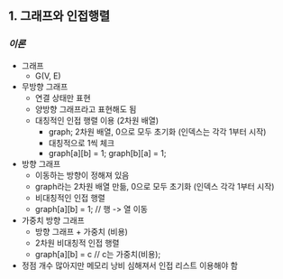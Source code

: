 ## 1. 그래프와 인접행렬

### _이론_

- 그래프
  - G(V, E)
- 무방향 그래프
  - 연결 상태만 표현
  - 양방향 그래프라고 표현해도 됨
  - 대칭적인 인접 행렬 이용 (2차원 배열)
    - graph; 2차원 배열, 0으로 모두 초기화 (인덱스는 각각 1부터 시작)
    - 대칭적으로 1씩 체크
    - graph[a][b] = 1; graph[b][a] = 1;
- 방향 그래프
  - 이동하는 방향이 정해져 있음
  - graph라는 2차원 배열 만듦, 0으로 모두 초기화 (인덱스 각각 1부터 시작)
  - 비대칭적인 인접 행렬
  - graph[a][b] = 1; // 행 -> 열 이동
- 가중치 방향 그래프
  - 방향 그래프 + 가중치 (비용)
  - 2차원 비대칭적 인접 행렬
  - graph[a][b] = c // c는 가중치(비용);
- 정점 개수 많아지만 메모리 낭비 심해져서 인접 리스트 이용해야 함
